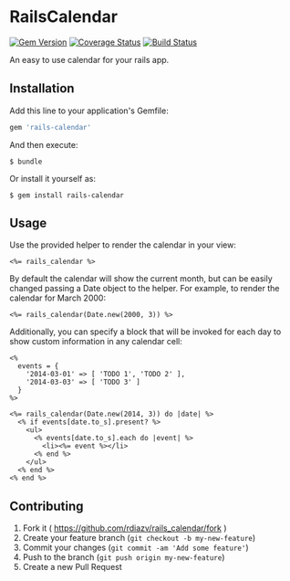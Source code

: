 # RailsCalendar

[![Gem Version](https://badge.fury.io/rb/rails-calendar.svg)](http://badge.fury.io/rb/rails-calendar)
[![Coverage Status](https://coveralls.io/repos/rdiazv/rails_calendar/badge.png?branch=master)](https://coveralls.io/r/rdiazv/rails_calendar?branch=master)
[![Build Status](https://travis-ci.org/rdiazv/rails_calendar.svg?branch=master)](https://travis-ci.org/rdiazv/rails_calendar)

An easy to use calendar for your rails app.

## Installation

Add this line to your application's Gemfile:

```ruby
gem 'rails-calendar'
```

And then execute:

```
$ bundle
```

Or install it yourself as:

```
$ gem install rails-calendar
```

## Usage

Use the provided helper to render the calendar in your view:

```erb
<%= rails_calendar %>
```

By default the calendar will show the current month, but can be easily
changed passing a Date object to the helper. For example, to render the
calendar for March 2000:

```erb
<%= rails_calendar(Date.new(2000, 3)) %>
```

Additionally, you can specify a block that will be invoked for each day to
show custom information in any calendar cell:

```erb
<%
  events = {
    '2014-03-01' => [ 'TODO 1', 'TODO 2' ],
    '2014-03-03' => [ 'TODO 3' ]
  }
%>

<%= rails_calendar(Date.new(2014, 3)) do |date| %>
  <% if events[date.to_s].present? %>
    <ul>
      <% events[date.to_s].each do |event| %>
        <li><%= event %></li>
      <% end %>
    </ul>
  <% end %>
<% end %>
```

## Contributing

1. Fork it ( https://github.com/rdiazv/rails_calendar/fork )
2. Create your feature branch (`git checkout -b my-new-feature`)
3. Commit your changes (`git commit -am 'Add some feature'`)
4. Push to the branch (`git push origin my-new-feature`)
5. Create a new Pull Request
